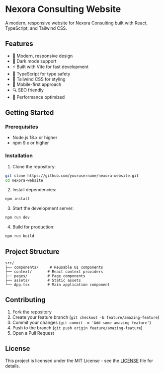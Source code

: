 # Nexora Consulting Website

A modern, responsive website for Nexora Consulting built with React, TypeScript, and Tailwind CSS.

## Features

- 🎨 Modern, responsive design
- 🌙 Dark mode support
- ⚡ Built with Vite for fast development
- 🎯 TypeScript for type safety
- 🎨 Tailwind CSS for styling
- 📱 Mobile-first approach
- 🔍 SEO friendly
- 🚀 Performance optimized

## Getting Started

### Prerequisites

- Node.js 18.x or higher
- npm 9.x or higher

### Installation

1. Clone the repository:
```bash
git clone https://github.com/yourusername/nexora-website.git
cd nexora-website
```

2. Install dependencies:
```bash
npm install
```

3. Start the development server:
```bash
npm run dev
```

4. Build for production:
```bash
npm run build
```

## Project Structure

```
src/
├── components/     # Reusable UI components
├── context/       # React context providers
├── pages/         # Page components
├── assets/        # Static assets
└── App.tsx        # Main application component
```

## Contributing

1. Fork the repository
2. Create your feature branch (`git checkout -b feature/amazing-feature`)
3. Commit your changes (`git commit -m 'Add some amazing feature'`)
4. Push to the branch (`git push origin feature/amazing-feature`)
5. Open a Pull Request

## License

This project is licensed under the MIT License - see the [LICENSE](LICENSE) file for details.